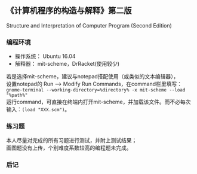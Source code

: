 ## 《计算机程序的构造与解释》第二版
 Structure and Interpretation of Computer Program (Second Edition)

### 编程环境
- 操作系统：	Ubuntu 16.04  
- 解释器：	mit-scheme，DrRacket(使用较少)  

若是选择mit-scheme，建议与notepad搭配使用（或类似的文本编辑器），  
设置notepad的 Run --> Modify Run Commands，在command栏里填写：  
```gnome-terminal --working-directory=%directory% -x mit-scheme --load "%path%"```  
运行command，可直接在终端内打开mit-scheme，并加载该文件。而不必每次输入：```(load "XXX.scm")```。

### 练习题
本人尽量对完成的所有习题进行测试，并附上测试结果；  
画图题没有上传，个别难度系数较高的编程题未完成。  

### 后记
